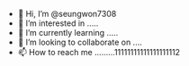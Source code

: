 - 👋 Hi, I’m @seungwon7308
- 👀 I’m interested in .....
- 🌱 I’m currently learning .....
- 💞️ I’m looking to collaborate on ....
- 📫 How to reach me .........11111111111111111112
<!---
seungwon7308/seungwon7308 is a ✨ special ✨ repository because its `README.md` (this file) appears on your GitHub profile.
You can click the Preview link to take a look at your changes.
--->
